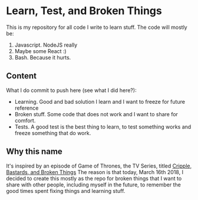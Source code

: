 # Learn, Test, and Broken Things
This is my repository for all code I write to learn stuff. 
The code will mostly be:
1. Javascript. NodeJS really
2. Maybe some React :)
3. Bash. Because it hurts.

## Content
What I do commit to push here (see what I did here?):

* Learning. Good and bad solution I learn and I want to freeze for future reference
* Broken stuff. Some code that does not work and I want to share for comfort. 
* Tests. A good test is the best thing to learn, to test something works and freeze something that do work. 

## Why this name
It's inspired by an episode of Game of Thrones, the TV Series, titled [Cripple, Bastards, and Broken Things](http://awoiaf.westeros.org/index.php/Cripples,_Bastards,_and_Broken_Things)
The reason is that today, March 16th 2018, I decided to create this mostly as the repo for broken things that I want to share with other people, including myself in the future, to remember the good times spent fixing things and learning stuff.
